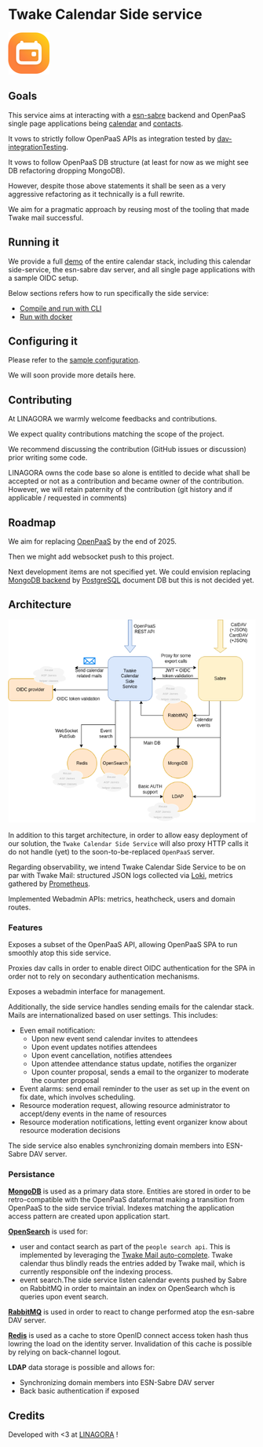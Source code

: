 # Twake Calendar Side service

![LOGO](assets/calendar.svg)

## Goals

This service aims at interacting with a [esn-sabre](https://github.com/linagora/esn-sabre/) backend and OpenPaaS single 
page applications being [calendar](https://github.com/linagora/esn-frontend-calendar) and 
[contacts](https://github.com/linagora/esn-frontend-contacts).

It vows to strictly follow OpenPaaS APIs as integration tested by [dav-integrationTesting](https://ci.linagora.com/btellier/dav-integrationtesting).

It vows to follow OpenPaaS DB structure (at least for now as we might see DB refactoring dropping MongoDB).

However, despite those above statements it shall be seen as a very aggressive refactoring as it technically is a full rewrite.

We aim for a pragmatic approach by reusing most of the tooling that made Twake mail successful.

## Running it

We provide a full [demo](app/docker-sample/README.md) of the entire calendar stack, including this calendar side-service,
the esn-sabre dav server, and all single page applications with a sample OIDC setup.

Below sections refers how to run specifically the side service:

 - [Compile and run with CLI](docs/run/run-cli.md)
 - [Run with docker](docs/run/run-docker.md)

## Configuring it

Please refer to the [sample configuration](app/src/main/conf).

We will soon provide more details here.

## Contributing

At LINAGORA we warmly welcome feedbacks and contributions.

We expect quality contributions matching the scope of the project.

We recommend discussing the contribution (GitHub issues or discussion) prior writing some code.

LINAGORA owns the code base so alone is entitled to decide what shall be accepted or not as a contribution
and became owner of the contribution. However, we will retain paternity of the contribution (git history
and if applicable / requested in comments)

## Roadmap

We aim for replacing [OpenPaaS](https://open-paas.org/) by the end of 2025.

Then we might add websocket push to this project.

Next development items are not specified yet. We could envision replacing [MongoDB backend](https://www.mongodb.com/) by
[PostgreSQL](https://www.postgresql.org/) document DB but this is not decided yet.

## Architecture

![Architecture diagram](assets/twake-calendar-side-service-architecture.drawio.png)

In addition to this target architecture, in order to allow easy deployment of our solution, the 
`Twake Calendar Side Service` will also proxy HTTP calls it do not handle (yet) to the soon-to-be-replaced 
`OpenPaaS` server.

Regarding observability, we intend Twake Calendar Side Service to be on par with Twake Mail: structured JSON logs 
collected via [Loki](https://grafana.com/oss/loki/), metrics gathered by [Prometheus](https://prometheus.io/). 

Implemented Webadmin APIs: metrics, heathcheck, users and domain routes.

### Features

Exposes a subset of the OpenPaaS API, allowing OpenPaaS SPA to run smoothly atop this side service.

Proxies dav calls in order to enable direct OIDC authentication for the SPA in order not to rely on secondary authentication
mechanisms.

Exposes a webadmin interface for management.

Additionally, the side service handles sending emails for the calendar stack. Mails are internationalized based on user
settings. This includes:

- Even email notification:
    - Upon new event send calendar invites to attendees
    - Upon event updates notifies attendees
    - Upon event cancellation, notifies attendees
    - Upon attendee attendance status update, notifies the organizer
    - Upon counter proposal, sends a email to the organizer to moderate the counter proposal
- Event alarms: send email reminder to the user as set up in the event on fix date, which involves scheduling.
- Resource moderation request, allowing resource administrator to accept/deny events in the name of resources
- Resource moderation notifications, letting event organizer know about resource moderation decisions

The side service also enables synchronizing domain members into ESN-Sabre DAV server.

### Persistance

[**MongoDB**](https://www.mongodb.com/) is used as a primary data store. Entities are stored in order to be retro-compatible
with the OpenPaaS dataformat making a transition from OpenPaaS to the side service trivial. Indexes matching the application
access pattern are created upon application start.

[**OpenSearch**](https://opensearch.org/) is used for:
 - user and contact search as part of the `people search api`. This is implemented by leveraging the 
[Twake Mail auto-complete](https://github.com/linagora/tmail-backend/blob/master/docs/modules/ROOT/pages/tmail-backend/features/contactAutocomplete.adoc).
Twake calendar thus blindly reads the entries added by Twake mail, which is currently responsible onf the indexing process.
 - event search.The side service listen calendar events pushed by Sabre on RabbitMQ in order to maintain an index on OpenSearch
whch is queries upon event search.

[**RabbitMQ**](https://www.rabbitmq.com/) is used in order to react to change performed atop the esn-sabre DAV server.

[**Redis**](https://redis.io/) is used as a cache to store OpenID connect access token hash thus lowring the load on the identity server. 
Invalidation of this cache is possible by relying on back-channel logout.

**LDAP** data storage is possible and allows for:
 - Synchronizing domain members into ESN-Sabre DAV server
 - Back basic authentication if exposed

## Credits

Developed with <3 at [LINAGORA](https://linagora.com) !